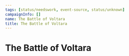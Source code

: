 ```yaml
---
tags: [status/needswork, event-source, status/unknown]
campaignInfo: []
name: The Battle of Voltara
title: The Battle of Voltara
---
```


# The Battle of Voltara